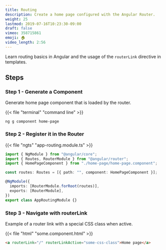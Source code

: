 ```yaml
---
title: Routing
description: Create a home page configured with the Angular Router.
weight: 25
lastmod: 2019-07-16T10:23:30-09:00
draft: false
vimeo: 358715861
emoji: 🏠
video_length: 2:56
---
```


Learn routing basics in Angular and the usage of the `routerLink` directive in templates.

## Steps

### Step 1 - Generate a Component

Generate home page component that is loaded by the router.

{{< file "terminal" "command line" >}}

```text
ng g component home-page
```

### Step 2 - Register it in the Router

{{< file "ngts" "app-routing.module.ts" >}}

```typescript
import { NgModule } from "@angular/core";
import { Routes, RouterModule } from "@angular/router";
import { HomePageComponent } from "./home-page/home-page.component";

const routes: Routes = [{ path: "", component: HomePageComponent }];

@NgModule({
  imports: [RouterModule.forRoot(routes)],
  exports: [RouterModule],
})
export class AppRoutingModule {}
```

### Step 3 - Navigate with routerLink

Example of a router link with a special CSS class when active.

{{< file "html" "some.component.html" >}}

```html
<a routerLink="/" routerLinkActive="some-css-class">Home page</a>
```
